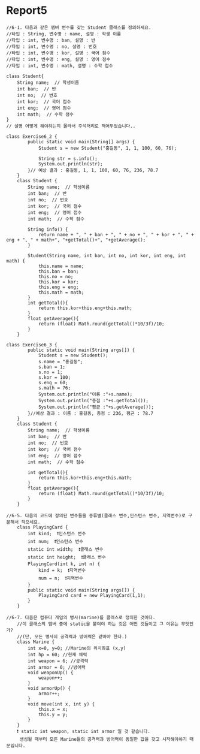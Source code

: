<h1>Report5</h1>

    //6-1. 다음과 같은 멤버 변수를 갖는 Student 클래스를 정의하세요.
    //타입 : String, 변수명 : name, 설명 : 학생 이름
    //타입 : int, 변수명 : ban, 설명 : 반
    //타입 : int, 변수명 : no, 설명 : 번호
    //타입 : int, 변수명 : kor, 설명 : 국어 점수
    //타입 : int, 변수명 : eng, 설명 : 영어 점수
    //타입 : int, 변수명 : math, 설명 : 수학 점수

    class Student{
        String name;  // 학생이름
        int ban;  // 반
        int no;  // 번호
        int kor;  // 국어 점수
        int eng;  // 영어 점수
        int math;  // 수학 점수
    }
    // 설명 어떻게 해야하는지 몰라서 주석처리로 적어두었습니다..
    
    class Exercise6_2 {
            public static void main(String[] args) {
                Student s = new Student("홍길동", 1, 1, 100, 60, 76);

                String str = s.info();
                System.out.println(str);
            }// 예상 결과 : 홍길동, 1, 1, 100, 60, 76, 236, 78.7
        }
        class Student {
            String name;  // 학생이름
            int ban;  // 반
            int no;  // 번호
            int kor;  // 국어 점수
            int eng;  // 영어 점수
            int math;  // 수학 점수

            String info() {
                return name + ", " + ban + ", " + no + ", " + kor + ", " + eng + ", " + math+", "+getTotal()+", "+getAverage();
            }

            Student(String name, int ban, int no, int kor, int eng, int math) {
                this.name = name;
                this.ban = ban;
                this.no = no;
                this.kor = kor;
                this.eng = eng;
                this.math = math;
            }
            int getTotal(){
                return this.kor+this.eng+this.math;
            }
            float getAverage(){
                return (float) Math.round(getTotal()*10/3f)/10;
            }
        }
        
    class Exercise6_3 {
            public static void main(String args[]) {
                Student s = new Student();
                s.name = "홍길동";
                s.ban = 1;
                s.no = 1;
                s.kor = 100;
                s.eng = 60;
                s.math = 76;
                System.out.println("이름 :"+s.name);
                System.out.println("총점 :"+s.getTotal());
                System.out.println("평균 :"+s.getAverage());
            }//예상 결과 : 이름 : 홍길동, 총점 : 236, 평균 : 78.7
        }
        class Student {
            String name;  // 학생이름
            int ban;  // 반
            int no;  // 번호
            int kor;  // 국어 점수
            int eng;  // 영어 점수
            int math;  // 수학 점수

            int getTotal(){
                return this.kor+this.eng+this.math;
            }
            float getAverage(){
                return (float) Math.round(getTotal()*10/3f)/10;
            }
        }
        
    //6-5. 다음의 코드에 정의된 변수들을 종류별(클래스 변수,인스턴스 변수, 지역변수)로 구분해서 적으세요.
        class PlayingCard {
            int kind;  ❗️인스턴스 변수
            int num;  ❗️인스턴스 변수
            static int width;  ❗클래스 변수️
            static int height;  ❗️클래스 변수
            PlayingCard(int k, int n) {
                kind = k;  ❗️지역변수
                num = n;  ❗️지역변수
            }
            public static void main(String args[]) {
                PlayingCard card = new PlayingCard(1,1);
            }
        }
        
    //6-7. 다음은 컴퓨터 게임의 병사(marine)를 클래스로 정의한 것이다.
        //이 클래스의 멤버 중에 static을 붙여야 하는 것은 어떤 것들이고 그 이유는 무엇인가?
        //(단, 모든 병사의 공격력과 방어력은 같아야 한다.)
        class Marine {
            int x=0, y=0; //Marine의 위치좌표 (x,y)
            int hp = 60; //현재 체력
            int weapon = 6; //공격력
            int armor = 0; //방어력
            void weaponUp() {
                weapon++;
            }
            void armorUp() {
                armor++;
            }
            void move(int x, int y) {
                this.x = x;
                this.y = y;
            }
        }
        ❗️ static int weapon, static int armor 일 것 같습니다. 
         생성될 때부터 모든 Marine들의 공격력과 방어력이 동일한 값을 갖고 시작해야하기 때문입니다.
